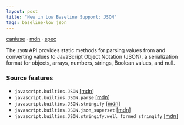 ```yaml
---
layout: post
title: "New in Low Baseline Support: JSON"
tags: baseline-low json
---
```


[caniuse](https://caniuse.com/?search=json) · [mdn](https://developer.mozilla.org/en-US/search?q=JSON) · [spec](https://tc39.es/ecma262/multipage/structured-data.html#sec-json-object)

The `JSON` API provides static methods for parsing values from and converting values to JavaScript Object Notation (JSON), a serialization format for objects, arrays, numbers, strings, Boolean values, and null.

### Source features

- ``javascript.builtins.JSON`` [[mdn]](https://developer.mozilla.org/en-US/search?q=javascript.builtins.JSON)
- ``javascript.builtins.JSON.parse`` [[mdn]](https://developer.mozilla.org/en-US/search?q=javascript.builtins.JSON.parse)
- ``javascript.builtins.JSON.stringify`` [[mdn]](https://developer.mozilla.org/en-US/search?q=javascript.builtins.JSON.stringify)
- ``javascript.builtins.JSON.json_superset`` [[mdn]](https://developer.mozilla.org/en-US/search?q=javascript.builtins.JSON.json_superset)
- ``javascript.builtins.JSON.stringify.well_formed_stringify`` [[mdn]](https://developer.mozilla.org/en-US/search?q=javascript.builtins.JSON.stringify.well_formed_stringify)
